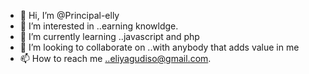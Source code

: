 - 👋 Hi, I’m @Principal-elly
- 👀 I’m interested in ..earning knowldge.
- 🌱 I’m currently learning ..javascript and php
- 💞️ I’m looking to collaborate on ..with anybody that adds value in me
- 📫 How to reach me ..eliyagudiso@gmail.com.

<!---
Principal-elly/Principal-elly is a ✨ special ✨ repository because its `README.md` (this file) appears on your GitHub profile.
You can click the Preview link to take a look at your changes.
--->
